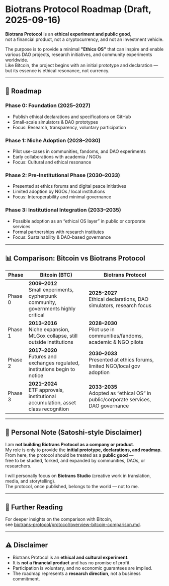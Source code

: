 # Biotrans Protocol Roadmap (Draft, 2025-09-16)

**Biotrans Protocol** is an **ethical experiment and public good**,  
not a financial product, not a cryptocurrency, and not an investment vehicle.  

The purpose is to provide a minimal **"Ethics OS"** that can inspire and enable  
various DAO projects, research initiatives, and community experiments worldwide.  
Like Bitcoin, the project begins with an initial prototype and declaration —  
but its essence is ethical resonance, not currency.

---

## 📌 Roadmap

### Phase 0: Foundation (2025–2027)
- Publish ethical declarations and specifications on GitHub  
- Small-scale simulators & DAO prototypes  
- Focus: Research, transparency, voluntary participation  

### Phase 1: Niche Adoption (2028–2030)
- Pilot use-cases in communities, fandoms, and DAO experiments  
- Early collaborations with academia / NGOs  
- Focus: Cultural and ethical resonance  

### Phase 2: Pre-Institutional Phase (2030–2033)
- Presented at ethics forums and digital peace initiatives  
- Limited adoption by NGOs / local institutions  
- Focus: Interoperability and minimal governance  

### Phase 3: Institutional Integration (2033–2035)
- Possible adoption as an “ethical OS layer” in public or corporate services  
- Formal partnerships with research institutes  
- Focus: Sustainability & DAO-based governance  

---

## 📊 Comparison: Bitcoin vs Biotrans Protocol

| Phase | Bitcoin (BTC) | Biotrans Protocol |
|-------|---------------|-------------------|
| Phase 0 | **2009–2012**<br>Small experiments, cypherpunk community, governments highly critical | **2025–2027**<br>Ethical declarations, DAO simulators, research focus |
| Phase 1 | **2013–2016**<br>Niche expansion, Mt.Gox collapse, still outside institutions | **2028–2030**<br>Pilot use in communities/fandoms, academic & NGO pilots |
| Phase 2 | **2017–2020**<br>Futures and exchanges regulated, institutions begin to notice | **2030–2033**<br>Presented at ethics forums, limited NGO/local gov adoption |
| Phase 3 | **2021–2024**<br>ETF approvals, institutional accumulation, asset class recognition | **2033–2035**<br>Adopted as “ethical OS” in public/corporate services, DAO governance |

---

## 📝 Personal Note (Satoshi-style Disclaimer)

I am **not building Biotrans Protocol as a company or product**.  
My role is only to provide the **initial prototype, declarations, and roadmap**.  
From here, the protocol should be treated as a **public good** —  
free to be studied, forked, and expanded by communities, DAOs, or researchers.  

I will personally focus on **Biotrans Studio** (creative work in translation, media, and storytelling).  
The protocol, once published, belongs to the world — not to me.

---

## 🔗 Further Reading

For deeper insights on the comparison with Bitcoin,  
see [biotrans-protocol/protocol/overview-bitcoin-comparison.md](../protocol/overview-bitcoin-comparison.md).

---

## ⚠️ Disclaimer
- Biotrans Protocol is an **ethical and cultural experiment**.  
- It is **not a financial product** and has no promise of profit.  
- Participation is voluntary, and no economic guarantees are implied.  
- The roadmap represents a **research direction**, not a business commitment.
